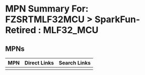 



# MPN Summary For: FZSRTMLF32MCU > SparkFun-Retired : MLF32_MCU

## MPNs
  

|MPN|Direct Links|Search Links|
| :--- | :--- | :--- |
||||
